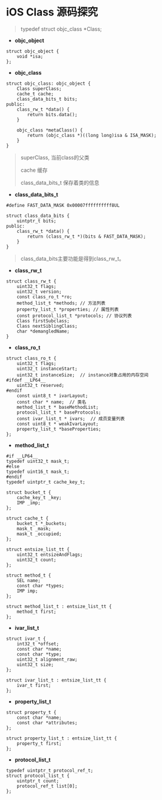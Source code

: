 # iOS Class 源码探究

> typedef struct objc_class *Class;

* **objc_object**

```
struct objc_object {
    void *isa;
};
```
* **objc_class**

```
struct objc_class: objc_object {
    Class superClass;
    cache_t cache;
    class_data_bits_t bits;
public:
    class_rw_t *data() {
        return bits.data();
    }
    
    objc_class *metaClass() {
        return (objc_class *)((long long)isa & ISA_MASK);
    }
}
```
> superClass, 当前class的父类
> 
> cache 缓存
> 
> class_data_bits_t 保存着类的信息

* **class_data_bits_t**

```
#define FAST_DATA_MASK 0x00007ffffffffff8UL

struct class_data_bits {
    uintptr_t bits;
public:
    class_rw_t *data() {
        return (class_rw_t *)(bits & FAST_DATA_MASK);
    }
}
```
> class_data_bits主要功能是得到class_rw_t。

* **class_rw_t**
```
struct class_rw_t {
    uint32_t flags;
    uint32_t version;
    const class_ro_t *ro;
    method_list_t *methods; // 方法列表
    property_list_t *properties; // 属性列表
    const protocol_list_t *protocols; // 协议列表
    Class firstSubclass;
    Class nextSiblingClass;
    char *demangledName;
}
```
* **class_ro_t**
```
struct class_ro_t {
    uint32_t flags;
    uint32_t instanceStart;
    uint32_t instanceSize;  // instance对象占用的内存空间
#ifdef __LP64__
    uint32_t reserved;
#endif
    const uint8_t * ivarLayout;
    const char * name;  // 类名
    method_list_t * baseMethodList;
    protocol_list_t * baseProtocols;
    const ivar_list_t * ivars;  // 成员变量列表
    const uint8_t * weakIvarLayout;
    property_list_t *baseProperties;
};
```
* **method_list_t**
```
#if __LP64__
typedef uint32_t mask_t;
#else
typedef uint16_t mask_t;
#endif
typedef uintptr_t cache_key_t;

struct bucket_t {
    cache_key_t _key;
    IMP _imp;
};

struct cache_t {
    bucket_t *_buckets;
    mask_t _mask;
    mask_t _occupied;
};

struct entsize_list_tt {
    uint32_t entsizeAndFlags;
    uint32_t count;
};

struct method_t {
    SEL name;
    const char *types;
    IMP imp;
};

struct method_list_t : entsize_list_tt {
    method_t first;
};
```
* **ivar_list_t**
```
struct ivar_t {
    int32_t *offset;
    const char *name;
    const char *type;
    uint32_t alignment_raw;
    uint32_t size;
};

struct ivar_list_t : entsize_list_tt {
    ivar_t first;
};
```
* **property_list_t** 
```
struct property_t {
    const char *name;
    const char *attributes;
};

struct property_list_t : entsize_list_tt {
    property_t first;
};
```
* **protocol_list_t**
```
typedef uintptr_t protocol_ref_t;
struct protocol_list_t {
    uintptr_t count;
    protocol_ref_t list[0];
};
```
